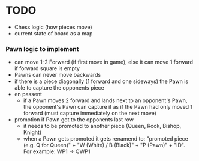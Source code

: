 # TODO

- Chess logic (how pieces move)
- current state of board as a map


### Pawn logic to implement

- can move 1-2 Forward (if first move in game), else it can move 1 forward if forward square is empty
- Pawns can never move backwards
- if there is a piece diagonally (1 forward and one sideways) the Pawn is able to capture the opponents piece 
- en passent
    - if a Pawn moves 2 forward and lands next to an opponent's Pawn, the opponent's Pawn can capture it as if the Pawn had only moved 1 forward (must capture immediately on the next move)
- promotion if Pawn got to the opponents last row
    - it needs to be promoted to another piece (Queen, Rook, Bishop, Knight)
    - when a Pawn gets promoted it gets renamend to: "promoted piece (e.g. Q for Queen)" + "W (White) / B (Black)" + "P (Pawn)" + "ID". For example: WP1 -> QWP1